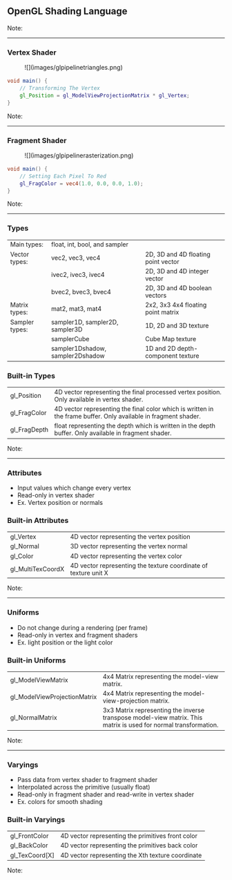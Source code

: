 ## OpenGL Shading Language

Note:


---

### Vertex Shader

<figure class="inset lighten">
![](images/glpipelinetriangles.png)
</figure>

```glsl
void main() {
    // Transforming The Vertex
    gl_Position = gl_ModelViewProjectionMatrix * gl_Vertex;
}
```

Note:


---

### Fragment Shader

<figure class="inset lighten">
![](images/glpipelinerasterization.png)
</figure>

```glsl
void main() {
    // Setting Each Pixel To Red
    gl_FragColor = vec4(1.0, 0.0, 0.0, 1.0);
}
```

Note:


---

### Types

<table>
    <tr>
        <td>Main types:</td>
        <td><span class="hl">float</span>, <span class="hl">int</span>, <span class="hl">bool</span>, and sampler</td>
    </tr>
    <tr>
        <td>Vector types:</td>
        <td><span class="hl">vec2</span>, <span class="hl">vec3</span>, <span class="hl">vec4</span></td>
        <td>2D, 3D and 4D floating point vector</td>
    </tr>
    <tr>
        <td></td>
        <td>ivec2, ivec3, ivec4</td>
        <td>2D, 3D and 4D integer vector</td>
    </tr>
    <tr>
        <td></td>
        <td>bvec2, bvec3, bvec4</td>
        <td>2D, 3D and 4D boolean vectors</td>
    </tr>
    <tr>
        <td>Matrix types:</td>
        <td>mat2, mat3, <span class="hl">mat4</span></td>
        <td>2x2, 3x3 4x4 floating point matrix</td>
    </tr>
    <tr>
        <td>Sampler types:</td>
        <td>sampler1D, <span class="hl">sampler2D</span>, sampler3D</td>
        <td>1D, 2D and 3D texture</td>
    </tr>
    <tr>
        <td></td>
        <td>samplerCube</td>
        <td>Cube Map texture</td>
    </tr>
    <tr>
        <td></td>
        <td>sampler1Dshadow, sampler2Dshadow</td>
        <td>1D and 2D depth-component texture</td>
    </tr>
</table>

### Built-in Types

<table>
    <tr>
        <td><span class="hl">gl_Position<span></td>
        <td>4D vector representing the final processed vertex position. Only available in vertex shader.</td>
    </tr>
    <tr>
        <td><span class="hl">gl_FragColor</span></td>
        <td>4D vector representing the final color which is written in the frame buffer. Only available in fragment shader.</td>
    </tr>
    <tr>
        <td>gl_FragDepth</td>
        <td>float representing the depth which is written in the depth buffer. Only available in fragment shader.</td>
    </tr>
</table>

Note:


---

### Attributes

- Input values which change every vertex
- Read-only in vertex shader
- Ex. Vertex position or normals

### Built-in Attributes

<table>
    <tr>
        <td><span class="hl">gl_Vertex</span></td>
        <td>4D vector representing the vertex position</td>
    </tr>
    <tr>
        <td><span class="hl">gl_Normal</span></td>
        <td>3D vector representing the vertex normal</td>
    </tr>
    <tr>
        <td><span class="hl">gl_Color<span></td>
        <td>4D vector representing the vertex color</td>
    </tr>
    <tr>
        <td>gl_MultiTexCoordX</td>
        <td>4D vector representing the texture coordinate of texture unit X</td>
    </tr>
</table>

Note:


---

### Uniforms

- Do not change during a rendering (per frame)
- Read-only in vertex and fragment shaders
- Ex. light position or the light color

### Built-in Uniforms

<table>
    <tr>
        <td>gl_ModelViewMatrix</td>
        <td>4x4 Matrix representing the model-view matrix.</td>
    </tr>
    <tr>
        <td><span class="hl">gl_ModelViewProjectionMatrix</span></td>
        <td>4x4 Matrix representing the model-view-projection matrix.</td>
    </tr>
    <tr>
        <td>gl_NormalMatrix</td>
        <td>3x3 Matrix representing the inverse transpose model-view matrix. This matrix is used for normal transformation.</td>
    </tr>
</table>

Note:


---

### Varyings

- Pass data from vertex shader to fragment shader
- Interpolated across the primitive (usually float)
- Read-only in fragment shader and read-write in vertex shader
- Ex. colors for smooth shading

### Built-in Varyings

<table>
    <tr>
        <td>gl_FrontColor</td>
        <td>4D vector representing the primitives front color</td>
    </tr>
    <tr>
        <td>gl_BackColor</td>
        <td>4D vector representing the primitives back color</td>
    </tr>
    <tr>
        <td><span class="hl">gl_TexCoord[X]</span></td>
        <td>4D vector representing the Xth texture coordinate</td>
    </tr>
</table>

Note:

